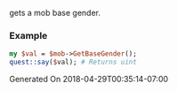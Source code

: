 gets a mob base gender.
### Example

```perl
my $val = $mob->GetBaseGender();
quest::say($val); # Returns uint
```


Generated On 2018-04-29T00:35:14-07:00